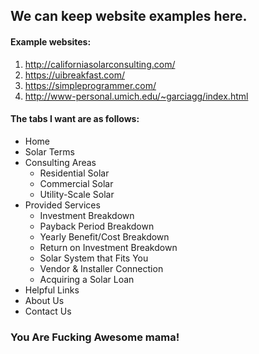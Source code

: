 ## We can keep website examples here.

#### Example websites:

1. http://californiasolarconsulting.com/
2. https://uibreakfast.com/
3. https://simpleprogrammer.com/
4. http://www-personal.umich.edu/~garciagg/index.html

      
#### The tabs I want are as follows: 
* Home 
* Solar Terms
* Consulting Areas
     * Residential Solar
     * Commercial Solar
     * Utility-Scale Solar
* Provided Services
     * Investment Breakdown
     * Payback Period Breakdown
     * Yearly Benefit/Cost Breakdown
     * Return on Investment Breakdown
     * Solar System that Fits You
     * Vendor & Installer Connection
     * Acquiring a Solar Loan 
* Helpful Links
* About Us 
* Contact Us 
      
### You Are Fucking Awesome mama!
